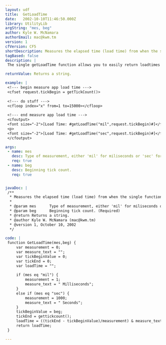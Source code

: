 ```yaml
---
layout: udf
title:  GetLoadTime
date:   2002-10-10T11:46:50.000Z
library: UtilityLib
argString: "mes, beg"
author: Kyle W. McNamara
authorEmail: mac@kwm.tm
version: 1
cfVersion: CF5
shortDescription: Measures the elapsed time (load time) from when the single function was first called to the time it was last called.
tagBased: false
description: |
 The single getLoadTime function allows you to easily return loadtimes from anywhere within your application. Utilizes the CF getTickCount function.

returnValue: Returns a string.

example: |
 <!--- begin measure app load time --->
 <cfset request.tickBegin = getTickCount()>
 
 <!--- do stuff --->
 <cfloop index="x" from=1 to=15000></cfloop>
 
 <!--- end measure app load time --->
 <cfoutput>
 <font size="-2">[Load Time: #getLoadTime("mil",request.tickBegin)#]</font>
 <p>
 <font size="-2">[Load Time: #getLoadTime("sec",request.tickBegin)#]</font>
 </cfoutput>

args:
 - name: mes
   desc: Type of measurement, either 'mil' for miliseconds or 'sec' for seconds.
   req: true
 - name: beg
   desc: Beginning tick count.
   req: true


javaDoc: |
 /**
  * Measures the elapsed time (load time) from when the single function was first called to the time it was last called.
  * 
  * @param mes      Type of measurement, either 'mil' for miliseconds or 'sec' for seconds. (Required)
  * @param beg      Beginning tick count. (Required)
  * @return Returns a string. 
  * @author Kyle W. McNamara (mac@kwm.tm) 
  * @version 1, October 10, 2002 
  */

code: |
 function GetLoadTime(mes,beg) {
     var measurement = 0;
     var measure_text = "";
     var tickBeginValue = 0;
     var tickEnd = 0;
     var loadTime = "";
 
     if (mes eq "mil") {
         measurement = 1;
         measure_text = " Milliseconds";
     }
     else if (mes eq "sec") {
         measurement = 1000;
         measure_text = " Seconds";
     }
     tickBeginValue = beg;
     tickEnd = gettickcount();
     loadTime = ((tickEnd - tickBeginValue)/measurement) & measure_text;
     return loadTime;
 }

---
```


